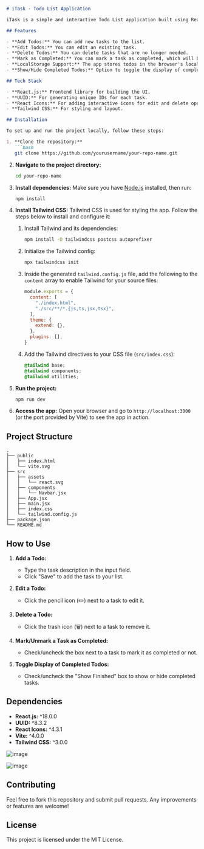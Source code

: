 ```markdown
# iTask - Todo List Application

iTask is a simple and interactive Todo List application built using React.js. It allows users to add, edit, delete, and manage their tasks efficiently. The tasks are stored in the browser's `localStorage` to persist data across sessions.

## Features

- **Add Todos:** You can add new tasks to the list.
- **Edit Todos:** You can edit an existing task.
- **Delete Todos:** You can delete tasks that are no longer needed.
- **Mark as Completed:** You can mark a task as completed, which will be visually distinguished by a strikethrough.
- **LocalStorage Support:** The app stores todos in the browser's local storage, so they persist even when the page is reloaded.
- **Show/Hide Completed Todos:** Option to toggle the display of completed tasks.

## Tech Stack

- **React.js:** Frontend library for building the UI.
- **UUID:** For generating unique IDs for each task.
- **React Icons:** For adding interactive icons for edit and delete operations.
- **Tailwind CSS:** For styling and layout.

## Installation

To set up and run the project locally, follow these steps:

1. **Clone the repository:**
   ```bash
   git clone https://github.com/yourusername/your-repo-name.git
   ```

2. **Navigate to the project directory:**
   ```bash
   cd your-repo-name
   ```

3. **Install dependencies:**
   Make sure you have [Node.js](https://nodejs.org/) installed, then run:
   ```bash
   npm install
   ```

4. **Install Tailwind CSS:**
   Tailwind CSS is used for styling the app. Follow the steps below to install and configure it:

   1. Install Tailwind and its dependencies:
      ```bash
      npm install -D tailwindcss postcss autoprefixer
      ```

   2. Initialize the Tailwind config:
      ```bash
      npx tailwindcss init
      ```

   3. Inside the generated `tailwind.config.js` file, add the following to the `content` array to enable Tailwind for your source files:
      ```js
      module.exports = {
        content: [
          "./index.html",
          "./src/**/*.{js,ts,jsx,tsx}",
        ],
        theme: {
          extend: {},
        },
        plugins: [],
      }
      ```

   4. Add the Tailwind directives to your CSS file (`src/index.css`):
      ```css
      @tailwind base;
      @tailwind components;
      @tailwind utilities;
      ```

5. **Run the project:**
   ```bash
   npm run dev
   ```

6. **Access the app:**
   Open your browser and go to `http://localhost:3000` (or the port provided by Vite) to see the app in action.

## Project Structure

```
.
├── public
│   ├── index.html
│   └── vite.svg
├── src
│   ├── assets
│   │   └── react.svg
│   ├── components
│   │   └── Navbar.jsx
│   ├── App.jsx
│   ├── main.jsx
│   ├── index.css
│   └── tailwind.config.js
├── package.json
└── README.md
```

## How to Use

1. **Add a Todo:** 
   - Type the task description in the input field.
   - Click "Save" to add the task to your list.
   
2. **Edit a Todo:** 
   - Click the pencil icon (✏️) next to a task to edit it.
   
3. **Delete a Todo:**
   - Click the trash icon (🗑️) next to a task to remove it.
   
4. **Mark/Unmark a Task as Completed:**
   - Check/uncheck the box next to a task to mark it as completed or not.

5. **Toggle Display of Completed Todos:**
   - Check/uncheck the "Show Finished" box to show or hide completed tasks.

## Dependencies

- **React.js:** ^18.0.0
- **UUID:** ^8.3.2
- **React Icons:** ^4.3.1
- **Vite:** ^4.0.0
- **Tailwind CSS:** ^3.0.0

![image](https://github.com/user-attachments/assets/8a4f3866-3983-4c6c-8fb7-363479571711)

![image](https://github.com/user-attachments/assets/367e7618-da90-4475-9e4b-0580c82dac2e)

## Contributing

Feel free to fork this repository and submit pull requests. Any improvements or features are welcome!

## License

This project is licensed under the MIT License.
```
